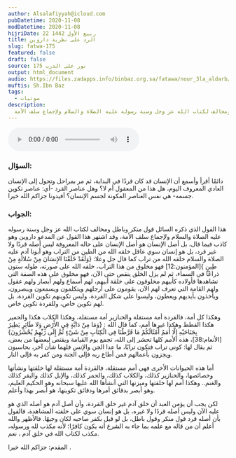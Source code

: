 ```yaml
---
author: Alsalafiyyah@icloud.com
pubDatetime: 2020-11-08
modDatetime: 2020-11-08
hijriDate: 22 ربيع الأول 1442
title: الرد على نظرية داروين
slug: fatwa-175
featured: false
draft: false
source: نور على الدرب 175
output: html_document
audio: https://files.zadapps.info/binbaz.org.sa/fatawa/nour_3la_aldarb/nour_175/17501.mp3
muftis: Sh.Ibn Baz
tags:
  - صوتيات
description:
  هذا القول الذي ذكره السائل قول منكر وباطل ومخالف لكتاب الله عز وجل وسنة رسوله عليه الصلاة والسلام ولإجماع سلف الأمة
---
```


<audio controls>
 <source src="https://files.zadapps.info/binbaz.org.sa/fatawa/nour_3la_aldarb/nour_175/17501.mp3" type="audio/mpeg"/><p>Your browser does not support the audio element.</p>
</audio>

### السؤال:
دائمًا أقرأ وأسمع أن الإنسان قد كان قردًا في البداية، ثم مر بمراحل وتحول إلى الإنسان العادي المعروف اليوم، هل هذا من المعقول أم لا؟ وهل عناصر القرد -أي: عناصر تكوين جسمه- هي نفس العناصر المكونة لجسم الإنسان؟ أفيدونا جزاكم الله خيرا. 

### الجواب:
هذا القول الذي ذكره السائل قول منكر وباطل ومخالف لكتاب الله عز وجل وسنة رسوله عليه الصلاة والسلام ولإجماع سلف الأمة، وقد اشتهر هذا القول عن المدعو داروين وهو كاذب فيما قال، بل أصل الإنسان هو أصل الإنسان على حاله المعروفة ليس أصله قردًا ولا غير قرد، بل هو إنسان سوي عاقل خلقه الله من الطين من التراب وهو أبونا آدم عليه الصلاة والسلام خلقه الله من تراب كما قال جل وعلا: {وَلَقَدْ خَلَقْنَا الإِنسَانَ مِنْ سُلالَةٍ مِنْ طِينٍ }[المؤمنون:12] فهو مخلوق من هذا التراب، خلقه الله على صورته، طوله ستون ذراعًا في السماء، ثم لم يزل الخلق ينقص حتى الآن، فهو مخلوق على هذه الصفة التي نشاهدها فأولاده كأبيهم مخلوقون على خلقة أبيهم، لهم أسماع ولهم أبصار ولهم عقول ولهم القامة التي تعرف لهم الآن، يقومون على أرجلهم ويتكلمون ويسمعون ويبصرون، ويأخذون بأيديهم ويعطون، وليسوا على شكل القردة، وليس تكوينهم تكوين القردة، بل لهم تكوين خاص، وللقردة تكوين خاص. 

وهكذا كل أمة، فالقردة أمة مستقلة والخنازير أمة مستقلة، وهكذا الكلاب هكذا والحمير هكذا القطط وهكذا غيرها أمم، كما قال الله : {وَمَا مِنْ دَابَّةٍ فِي الأَرْضِ وَلا طَائِرٍ يَطِيرُ بِجَنَاحَيْهِ إِلَّا أُمَمٌ أَمْثَالُكُمْ مَا فَرَّطْنَا فِي الْكِتَابِ مِنْ شَيْءٍ ثُمَّ إِلَى رَبِّهِمْ يُحْشَرُونَ} [الأنعام:38]، هذه الأمم كلها تحشر إلى الله، تجمع يوم القيامة ويقتص لبعضها من بعض، ثم يقال لها: كوني تراب فتكون ترابًا، ما عدا الجن والإنس فلهما شأن آخر، يحاسبون ويجزون بأعمالهم فمن أطاع ربه فإلى الجنة ومن كفر به فإلى النار. 

أما هذه الحيوانات الأخرى فهي أمم مستقلة، فالقردة أمة مستقلة لها خلقتها ونشأتها وخصائصها، والخنازير كذلك، والكلاب كذلك، والحمر كذلك، والإبل كذلك والبقر كذلك والغنم.. وهكذا أمم لها خلقتها وميزتها التي أنشأها الله عليها سبحانه وهو الحكيم العليم، وهو أبصر بدقائق أمرها ودقائق تكوينها، هو أبصر بهذا وأعلم.

لكن يجب أن يؤمن العبد أن خلق آدم غير خلق القردة، وأن أصل آدم هو أصله الذي هو عليه الآن وليس أصله قردًا ولا غيره، بل هو إنسان سوي على خلقته المشاهدة، فالقول بأن أصله قرد قول منكر وقول باطل، بل لو قيل بكفر صاحبه لكان وجيهًا. فالأظهر والله أعلم أن من قاله مع علمه بما جاء به الشرع أنه يكون كافرًا؛ لأنه مكذب لله ورسوله، مكذب لكتاب الله في خلق آدم ، نعم. 

المقدم: جزاكم الله خيرا . 
